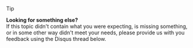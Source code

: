 
> [!TIP]
> **Looking for something else?**  
> If this topic didn't contain what you were expecting, is missing something, or in some other way didn't meet your needs, please provide us with you feedback using the Disqus thread below.
> 
> 

<!--HONumber=Sep16_HO4-->


